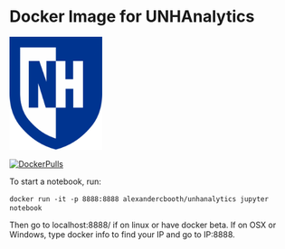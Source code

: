 # Docker Image for UNHAnalytics
<img src="EmblemDigital_RGB.png" height=200>

[![DockerPulls](https://img.shields.io/docker/pulls/alexandercbooth/unhanalytics.svg)](https://registry.hub.docker.com/u/alexandercbooth/unhanalytics/)

To start a notebook, run:
```
docker run -it -p 8888:8888 alexandercbooth/unhanalytics jupyter notebook
```
Then go to localhost:8888/ if on linux or have docker beta. If on OSX or Windows, type docker info to find your IP and go to IP:8888.
